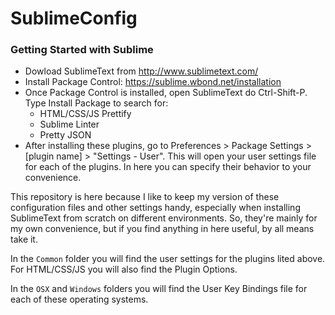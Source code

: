 SublimeConfig
=============

### Getting Started with Sublime

- Dowload SublimeText from http://www.sublimetext.com/
- Install Package Control: https://sublime.wbond.net/installation
- Once Package Control is installed, open SublimeText do Ctrl-Shift-P. Type Install Package to search for:
  - HTML/CSS/JS Prettify
  - Sublime Linter
  - Pretty JSON
- After installing these plugins, go to Preferences > Package Settings > [plugin name] > "Settings - User". This will open your user settings file for each of the plugins. In here you can specify their behavior to your convenience.

This repository is here because I like to keep my version of these configuration files and other settings handy, especially when installing SublimeText from scratch on different environments. So, they're mainly for my own convenience, but if you find anything in here useful, by all means take it.

In the `Common` folder you will find the user settings for the plugins lited above. For HTML/CSS/JS you will also find the Plugin Options.

In the `OSX` and `Windows` folders you will find the User Key Bindings file for each of these operating systems.
